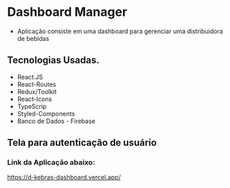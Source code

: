 # Dashboard Manager
- Aplicação consiste em uma dashboard para gerenciar uma distribuidora de bebidas 

## Tecnologias Usadas.

- React.JS
- React-Routes
- Redux/Toolkit
- React-Icons
- TypeScrip
- Styled-Components
- Banco de Dados - Firebase

## Tela para autenticação de usuário

### Link da Aplicação abaixo:

https://d-kebras-dashboard.vercel.app/

